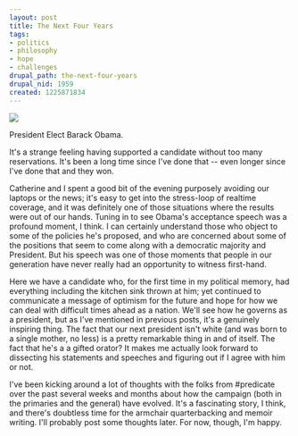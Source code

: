 ```yaml
--- 
layout: post
title: The Next Four Years
tags: 
- politics
- philosophy
- hope
- challenges
drupal_path: the-next-four-years
drupal_nid: 1959
created: 1225871834
---
```

![](/files/obama.jpg)

President Elect Barack Obama.

It's a strange feeling having supported a candidate without too many reservations. It's been a long time since I've done that -- even longer since I've done that and they won.

Catherine and I spent a good bit of the evening purposely avoiding our laptops or the news; it's easy to get into the stress-loop of realtime coverage, and it was definitely one of those situations where the results were out of our hands. Tuning in to see Obama's acceptance speech was a profound moment, I think. I can certainly understand those who object to some of the policies he's proposed, and who are concerned about some of the positions that seem to come along with a democratic majority and President. But his speech was one of those moments that people in our generation have never really had an opportunity to witness first-hand.

Here we have a candidate who, for the first time in my political memory, had everything including the kitchen sink thrown at him; yet continued to communicate a message of optimism for the future and hope for how we can deal with difficult times ahead as a nation. We'll see how he governs as a president, but as I've mentioned in previous posts, it's a genuinely inspiring thing. The fact that our next president isn't white (and was born to a single mother, no less) is a pretty remarkable thing in and of itself. The fact that he's a a gifted orator? It makes me actually look forward to dissecting his statements and speeches and figuring out if I agree with him or not.

I've been kicking around a lot of thoughts with the folks from #predicate over the past several weeks and months about how the campaign (both in the primaries and the general) have evolved. It's a fascinating story, I think, and there's doubtless time for the armchair quarterbacking and memoir writing. I'll probably post some thoughts later. For now, though, I'm happy.
